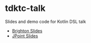 # tdktc-talk


 Slides and demo code for Kotlin DSL talk

* [Brighton Slides](https://inponomarev.github.io/dsl-talk/slides/#/)
* [JPoint Slides](https://inponomarev.github.io/dsl-talk/slides-jpoint/#/)
